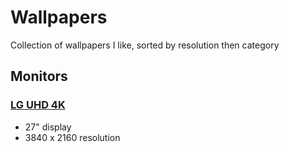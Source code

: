 # Wallpapers

Collection of wallpapers I like, sorted by resolution then category

## Monitors

### [LG UHD 4K](https://www.lg.com/us/monitors/lg-27un850-w-4k-uhd-led-monitor)

* 27" display
* 3840 x 2160 resolution
